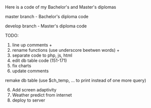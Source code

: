 Here is a code of my Bachelor's and Master's diplomas

master branch - Bachelor's diploma code

develop branch - Master's diploma code


TODO: 
1. line up comments +
2. rename functions (use underscore beetwen words) +
3. separate code to php, js, html
4. edit db table code (151-171)
5. fix charts
6. update comments

remake db table (use $ch_temp, ... to print instead of one more query)


6. Add screen adaptivity
7. Weather predict from internet
8. deploy to server 
